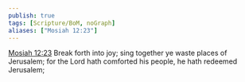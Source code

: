 ```yaml
---
publish: true
tags: [Scripture/BoM, noGraph]
aliases: ["Mosiah 12:23"]
---
```

[Mosiah 12:23](https://churchofjesuschrist.org/study/scriptures/bofm/mosiah/12?lang=eng&id=p23#p23) Break forth into joy; sing together ye waste places of Jerusalem; for the Lord hath comforted his people, he hath redeemed Jerusalem;
